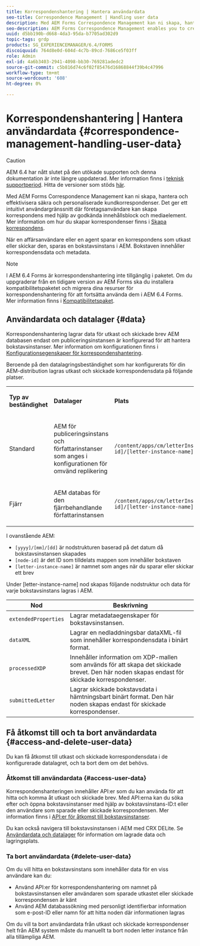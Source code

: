 ```yaml
---
title: Korrespondenshantering | Hantera användardata
seo-title: Correspondence Management | Handling user data
description: Med AEM Forms Correspondence Management kan ni skapa, hantera och effektivisera säkra och personaliserade kundkorrespondenser. Lär dig hur du konfigurerar lagring av data för utkast och skickade brev i AEM, får åtkomst till lagrade data och tar bort lagrade data.
seo-description: AEM Forms Correspondence Management enables you to create, manage, and streamline secure and personalized customer correspondences. Learn how to configure storing data for draft and submitted letters in AEM repository, access stored data, and delete stored data.
uuid: d5bb190b-d668-4da3-95da-b7705ad302d9
topic-tags: grdp
products: SG_EXPERIENCEMANAGER/6.4/FORMS
discoiquuid: 764d8e0d-604d-4c7b-89cd-7686ce5f03ff
role: Admin
exl-id: 4a6b3403-2941-4098-bb30-769281adedc2
source-git-commit: c5b816d74c6f02f85476d16868844f39b4c47996
workflow-type: tm+mt
source-wordcount: '608'
ht-degree: 0%

---
```


# Korrespondenshantering | Hantera användardata {#correspondence-management-handling-user-data}

>[!CAUTION]
>
>AEM 6.4 har nått slutet på den utökade supporten och denna dokumentation är inte längre uppdaterad. Mer information finns i [teknisk supportperiod](https://helpx.adobe.com/support/programs/eol-matrix.html). Hitta de versioner som stöds [här](https://experienceleague.adobe.com/docs/).

Med AEM Forms Correspondence Management kan ni skapa, hantera och effektivisera säkra och personaliserade kundkorrespondenser. Det ger ett intuitivt användargränssnitt där företagsanvändare kan skapa korrespondens med hjälp av godkända innehållsblock och mediaelement. Mer information om hur du skapar korrespondenser finns i [Skapa korrespondens](/help/forms/using/create-correspondence.md).

När en affärsanvändare eller en agent sparar en korrespondens som utkast eller skickar den, sparas en bokstavsinstans i AEM. Bokstaven innehåller korrespondensdata och metadata.

>[!NOTE]
>
>I AEM 6.4 Forms är korrespondenshantering inte tillgänglig i paketet. Om du uppgraderar från en tidigare version av AEM Forms ska du installera kompatibilitetspaketet och migrera dina resurser för korrespondenshantering för att fortsätta använda dem i AEM 6.4 Forms. Mer information finns i [Kompatibilitetspaket](/help/forms/using/compatibility-package.md).

## Användardata och datalager {#data}

Korrespondenshantering lagrar data för utkast och skickade brev AEM databasen endast om publiceringsinstansen är konfigurerad för att hantera bokstavsinstanser. Mer information om konfigurationen finns i [Konfigurationsegenskaper för korrespondenshantering](/help/forms/using/cm-configuration-properties.md).

Beroende på den datalagringsbeständighet som har konfigurerats för din AEM-distribution lagras utkast och skickade korrespondensdata på följande platser.

<table> 
 <tbody>
  <tr>
   <td><p><strong>Typ av beständighet</strong></p> </td> 
   <td><p><strong>Datalager</strong></p> </td> 
   <td><p><strong>Plats</strong></p> </td> 
  </tr>
  <tr>
   <td><p>Standard</p> </td> 
   <td><p>AEM för publiceringsinstans och författarinstanser som anges i konfigurationen för omvänd replikering</p> </td> 
   <td><p><code>/content/apps/cm/letterInstances/[yyyy]/[mm]/[dd]/[node-id]/[letter-instance-name]/</code> </p> </td> 
  </tr>
  <tr>
   <td><p>Fjärr</p> </td> 
   <td><p>AEM databas för den fjärrbehandlande författarinstansen</p> </td> 
   <td><p><code>/content/apps/cm/letterInstances/[yyyy]/[mm]/[dd]/[node-id]/[letter-instance-name]/</code></p> </td> 
  </tr>
 </tbody>
</table>

I ovanstående AEM:

* `[yyyy]/[mm]/[dd]` är nodstrukturen baserad på det datum då bokstavsinstansen skapades
* `[node-id]` är det ID som tilldelats mappen som innehåller bokstaven
* `[letter-instance-name]` är namnet som anges när du sparar eller skickar ett brev

Under [letter-instance-name] nod skapas följande nodstruktur och data för varje bokstavsinstans lagras i AEM.

| Nod | Beskrivning |
|---|---|
| `extendedProperties` | Lagrar metadataegenskaper för bokstavsinstansen. |
| `dataXML` | Lagrar en nedladdningsbar dataXML-fil som innehåller korrespondensdata i binärt format. |
| `processedXDP` | Innehåller information om XDP-mallen som används för att skapa det skickade brevet. Den här noden skapas endast för skickade korrespondenser. |
| `submittedLetter` | Lagrar skickade bokstavsdata i hämtningsbart binärt format. Den här noden skapas endast för skickade korrespondenser. |

## Få åtkomst till och ta bort användardata {#access-and-delete-user-data}

Du kan få åtkomst till utkast och skickade korrespondensdata i de konfigurerade datalagret, och ta bort dem om det behövs.

### Åtkomst till användardata {#access-user-data}

Korrespondenshanteringen innehåller API:er som du kan använda för att hitta och komma åt utkast och skickade brev. Med API:erna kan du söka efter och öppna bokstavsinstanser med hjälp av bokstavsinstans-ID:t eller den användare som sparade eller skickade korrespondensen. Mer information finns i [API:er för åtkomst till bokstavsinstanser](/help/forms/using/cm-apis-to-access-letter-instances.md).

Du kan också navigera till bokstavsinstansen i AEM med CRX DELite. Se [Användardata och datalager](/help/forms/using/correspondence-management-handling-user-data.md#data) för information om lagrade data och lagringsplats.

### Ta bort användardata {#delete-user-data}

Om du vill hitta en bokstavsinstans som innehåller data för en viss användare kan du:

* Använd API:er för korrespondenshantering om namnet på bokstavsinstansen eller användaren som sparade utkastet eller skickade korrespondensen är känt
* Använd AEM databassökning med personligt identifierbar information som e-post-ID eller namn för att hitta noden där informationen lagras

Om du vill ta bort användardata från utkast och skickade korrespondenser helt från AEM system måste du manuellt ta bort noden letter instance från alla tillämpliga AEM.
